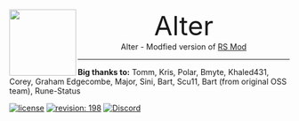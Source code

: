 <br>
<p align="center">
    <img src="https://avatars.githubusercontent.com/u/93262873?s=200&v=4" height="120" align="left"><font size="10">Alter</font>
    <br>
    Alter - Modfied version of <a href="https://github.com/Tomm0017/rsmod/">RS Mod</a>
</p>

-----
<b>Big thanks to:</b>
Tomm, Kris, Polar, Bmyte, Khaled431, Corey, Graham Edgecombe, Major, Sini, Bart, Scu11, Bart (from original OSS team), Rune-Status


[![license][license-badge]][isc] [![revision: 198][rev-badge]][patch] [![Discord](https://badgen.net/badge/icon/discord?icon=discord&label)](https://discord.gg/QTpECWN6)

[patch]: https://secure.runescape.com/m=news/tombs-of-amascut-rewards-beta?oldschool=1
[rev-badge]: https://img.shields.io/badge/Revision-198-blueviolet

[license-badge]: https://img.shields.io/badge/license-Apache-informational
[isc]: https://opensource.org/licenses/ISC
[license]: https://github.com/rsmod/rsmod/blob/master/LICENSE.md
